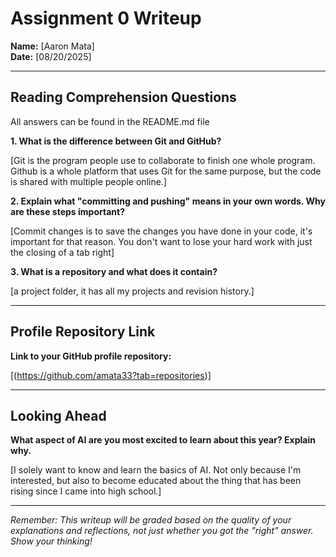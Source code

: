 # Assignment 0 Writeup

**Name:** [Aaron Mata]  
**Date:** [08/20/2025]

---

## Reading Comprehension Questions
All answers can be found in the README.md file

**1. What is the difference between Git and GitHub?**

[Git is the program people use to collaborate to finish one whole program. Github is a whole platform that uses Git for the same purpose, but the code is shared with multiple people online.]

**2. Explain what "committing and pushing" means in your own words. Why are these steps important?**

[Commit changes is to save the changes you have done in your code, it's important for that reason. You don't want to lose your hard work with just the closing of a tab right]

**3. What is a repository and what does it contain?**

[a project folder, it has all my projects and revision history.]

---

## Profile Repository Link

**Link to your GitHub profile repository:** 

[(https://github.com/amata33?tab=repositories)]

---

## Looking Ahead

**What aspect of AI are you most excited to learn about this year? Explain why.**

[I solely want to know and learn the basics of AI. Not only because I'm interested, but also to become educated about the thing that has been rising since I came into high school.]

---

*Remember: This writeup will be graded based on the quality of your explanations and reflections, not just whether you got the "right" answer. Show your thinking!*
